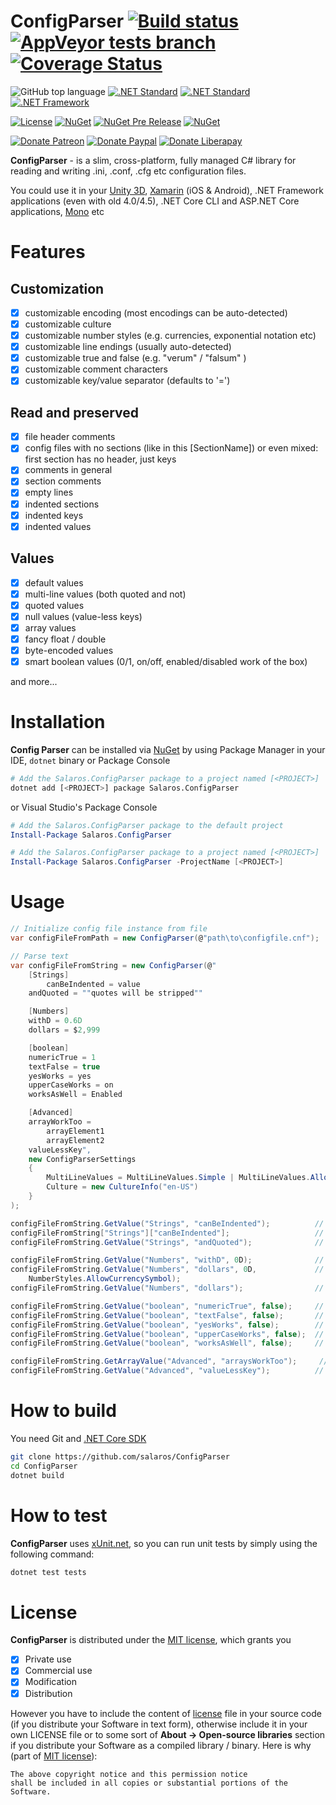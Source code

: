 ConfigParser
[![Build status](https://ci.appveyor.com/api/projects/status/08aiy2tgs7n3y2fg?svg=true)](https://ci.appveyor.com/project/salaros/configparser)
[![AppVeyor tests branch](https://img.shields.io/appveyor/tests/salaros/configparser/master.svg)](https://ci.appveyor.com/project/salaros/configparser/build/tests)
[![Coverage Status](https://coveralls.io/repos/github/salaros/config-parser/badge.svg?branch=master)](https://coveralls.io/github/salaros/config-parser?branch=master)
=============

![GitHub top language](https://img.shields.io/github/languages/top/salaros/config-parser.svg?colorB=333333)
[![.NET Standard](https://img.shields.io/badge/cross%20platform-yes-45a234.svg)](https://en.wikipedia.org/wiki/Cross-platform)
[![.NET Standard](https://img.shields.io/badge/.NET%20Standard-2.0+-484877.svg)](https://social.msdn.microsoft.com/Forums/vstudio/en-US/7035edc6-97fc-49ee-8eee-2fa4d040a63b/)
[![.NET Framework](https://img.shields.io/badge/.NET%20Framework-4.0+-748478.svg)](https://social.msdn.microsoft.com/Forums/vstudio/en-US/7035edc6-97fc-49ee-8eee-2fa4d040a63b/)

[![License](https://img.shields.io/github/license/salaros/config-parser.svg)](https://github.com/salaros/configparser/blob/master/LICENSE)
[![NuGet](https://img.shields.io/nuget/v/Salaros.ConfigParser.svg?label=NuGet&colorA=004880&colorB=CFC76B)](https://www.nuget.org/packages/Salaros.ConfigParser)
[![NuGet Pre Release](https://img.shields.io/nuget/vpre/Salaros.ConfigParser.svg?label=NuGet%20pre-release&colorA=504880&colorB=CFC76B)](https://www.nuget.org/packages/Salaros.ConfigParser)
[![NuGet](https://img.shields.io/nuget/dt/Salaros.ConfigParser.svg?colorA=004880&colorB=CFC76B)](https://www.nuget.org/packages/Salaros.ConfigParser)

[![Donate Patreon](https://img.shields.io/badge/donate-Patreon-f96854.svg)](https://www.patreon.com/salaros/)
[![Donate Paypal](https://img.shields.io/badge/donate-PayPal-009cde.svg)](https://paypal.me/salarosIT)
[![Donate Liberapay](https://img.shields.io/badge/donate-Liberapay-ffc600.svg)](https://liberapay.com/salaros/)

**ConfigParser** - is a slim, cross-platform, fully managed C# library for reading and writing .ini, .conf, .cfg etc configuration files.

You could use it in your [Unity 3D](https://unity3d.com/), [Xamarin](http://xamarin.com) (iOS & Android), .NET Framework applications (even with old 4.0/4.5), .NET Core CLI and ASP.NET Core applications, [Mono](https://www.mono-project.com/) etc

Features
========

## Customization

- [x] customizable encoding (most encodings can be auto-detected)
- [x] customizable culture
- [x] customizable number styles (e.g. currencies, exponential notation etc)
- [x] customizable line endings (usually auto-detected)
- [x] customizable true and false (e.g. "verum" / "falsum" )
- [x] customizable comment characters
- [x] customizable key/value separator (defaults to '=')

## Read and preserved

- [x] file header comments
- [x] config files with no sections (like in this [SectionName]) or even mixed: first section has no header, just keys
- [x] comments in general
- [x] section comments
- [x] empty lines
- [x] indented sections
- [x] indented keys
- [x] indented values

## Values

- [x] default values
- [x] multi-line values (both quoted and not)
- [x] quoted values
- [x] null values (value-less keys)
- [x] array values
- [x] fancy float / double
- [x] byte-encoded values
- [x] smart boolean values (0/1, on/off, enabled/disabled work of the box)

and more...

Installation
============

**Config Parser** can be installed via [NuGet](https://www.nuget.org/packages/Salaros.ConfigParser)
by using Package Manager in your IDE, `dotnet` binary or Package Console

```bash
# Add the Salaros.ConfigParser package to a project named [<PROJECT>]
dotnet add [<PROJECT>] package Salaros.ConfigParser
```

or Visual Studio's Package Console

```powershell
# Add the Salaros.ConfigParser package to the default project
Install-Package Salaros.ConfigParser

# Add the Salaros.ConfigParser package to a project named [<PROJECT>]
Install-Package Salaros.ConfigParser -ProjectName [<PROJECT>]
```

Usage
=====

```csharp
// Initialize config file instance from file
var configFileFromPath = new ConfigParser(@"path\to\configfile.cnf");

// Parse text
var configFileFromString = new ConfigParser(@"
    [Strings]
        canBeIndented = value
    andQuoted = ""quotes will be stripped""

    [Numbers]
    withD = 0.6D
    dollars = $2,999

    [boolean]
    numericTrue = 1
    textFalse = true
    yesWorks = yes
    upperCaseWorks = on
    worksAsWell = Enabled

    [Advanced]
    arrayWorkToo =
        arrayElement1
        arrayElement2
    valueLessKey",
    new ConfigParserSettings
    {
        MultiLineValues = MultiLineValues.Simple | MultiLineValues.AllowValuelessKeys | MultiLineValues.QuoteDelimitedValues,
        Culture = new CultureInfo("en-US")
    }
);

configFileFromString.GetValue("Strings", "canBeIndented");          // value
configFileFromString["Strings"]["canBeIndented"];                   // returns 'value' too
configFileFromString.GetValue("Strings", "andQuoted");              // quotes will be stripped

configFileFromString.GetValue("Numbers", "withD", 0D);              // 0,6
configFileFromString.GetValue("Numbers", "dollars", 0D,             // 2999
    NumberStyles.AllowCurrencySymbol);
configFileFromString.GetValue("Numbers", "dollars");                // $2,999

configFileFromString.GetValue("boolean", "numericTrue", false);     // True
configFileFromString.GetValue("boolean", "textFalse", false);       // True
configFileFromString.GetValue("boolean", "yesWorks", false);        // True
configFileFromString.GetValue("boolean", "upperCaseWorks", false);  // True
configFileFromString.GetValue("boolean", "worksAsWell", false);     // True

configFileFromString.GetArrayValue("Advanced", "arraysWorkToo");     // ["arrayElement1","arrayElement2"]
configFileFromString.GetValue("Advanced", "valueLessKey");          //
```

How to build
============

You need Git and [.NET Core SDK](https://www.microsoft.com/net/download/)

```bash
git clone https://github.com/salaros/ConfigParser
cd ConfigParser
dotnet build
```

How to test
===========

**ConfigParser** uses [xUnit.net](https://xunit.github.io/), so you can run unit tests by simply using the following command:

```bash
dotnet test tests
```

License
=======

**ConfigParser** is distributed under the [MIT license](LICENSE), which grants you

- [x] Private use
- [x] Commercial use
- [x] Modification
- [x] Distribution

However you have to include the content of [license](LICENSE) file in your source code (if you distribute your Software in text form), otherwise include it in your own LICENSE file or to some sort of **About -> Open-source libraries** section if you distribute your Software as a compiled library / binary.
Here is why (part of [MIT license](LICENSE)):

```
The above copyright notice and this permission notice 
shall be included in all copies or substantial portions of the Software.
```

